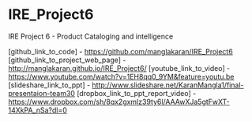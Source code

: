 # IRE_Project6
IRE Project 6 - Product Cataloging and intelligence

[github_link_to_code] - https://github.com/manglakaran/IRE_Project6
[github_link_to_project_web_page] - http://manglakaran.github.io/IRE_Project6/
[youtube_link_to_video] - https://www.youtube.com/watch?v=1EH8qq0_9YM&feature=youtu.be
[slideshare_link_to_ppt] - http://www.slideshare.net/KaranMangla1/final-presentaion-team30
[dropbox_link_to_ppt_report_video] - https://www.dropbox.com/sh/8qx2gxmlz39ty6l/AAAwXJa5gtFwXT-14XkPA_nSa?dl=0
